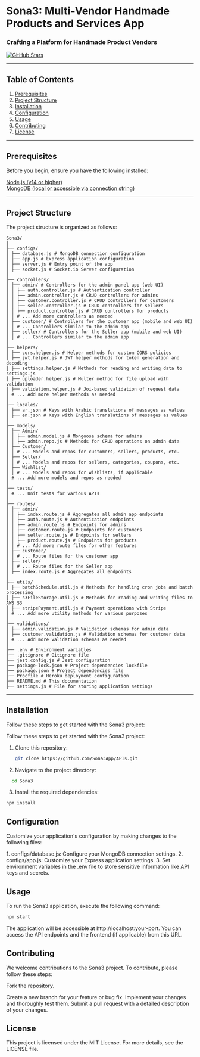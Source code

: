 <h1  >Sona3: Multi-Vendor Handmade Products and Services App</h1>
<h3  >Crafting a Platform for Handmade Product Vendors</h3>

<p  >
  <a href="https://github.com/yourusername/Sona3">
    <img src="https://img.shields.io/github/stars/yourusername/Sona3?style=social" alt="GitHub Stars">
  </a>
</p>

---

## Table of Contents

1. [Prerequisites](#prerequisites)
2. [Project Structure](#project-structure)
3. [Installation](#installation)
4. [Configuration](#configuration)
5. [Usage](#usage)
6. [Contributing](#contributing)
7. [License](#license)

---

<h2  >Prerequisites</h2>

<p  >Before you begin, ensure you have the following installed:</p>

<p  >
  <a href="https://nodejs.org/">Node.js (v14 or higher)</a><br>
  <a href="https://www.mongodb.com/">MongoDB (local or accessible via connection string)</a>
</p>

---

<h2  >Project Structure</h2>

<p  >The project structure is organized as follows:</p>


```
Sona3/
│
├── configs/
│ ├── database.js # MongoDB connection configuration
│ ├── app.js # Express application configuration
│ ├── server.js # Entry point of the app
│ ├── socket.js # Socket.io Server configuration
│
├── controllers/
│ ├── admin/ # Controllers for the admin panel app (web UI)
│ │ ├── auth.controller.js # Authentication controller
│ │ ├── admin.controller.js # CRUD controllers for admins
│ │ ├── customer.controller.js # CRUD controllers for customers
│ │ ├── seller.controller.js # CRUD controllers for sellers
│ │ ├── product.controller.js # CRUD controllers for products
│ │ # ... Add more controllers as needed
│ ├── customer/ # Controllers for the customer app (mobile and web UI)
│ │ # ... Controllers similar to the admin app
│ ├── seller/ # Controllers for the Seller app (mobile and web UI)
│ │ # ... Controllers similar to the admin app
│
├── helpers/
│ ├── cors.helper.js # Helper methods for custom CORS policies
│ ├── jwt.helper.js # JWT helper methods for token generation and decoding
│ ├── settings.helper.js # Methods for reading and writing data to settings.js
│ ├── uploader.helper.js # Multer method for file upload with validation
│ ├── validation.helper.js # Joi-based validation of request data
│ # ... Add more helper methods as needed
│
├── locales/
│ ├── ar.json # Keys with Arabic translations of messages as values
│ ├── en.json # Keys with English translations of messages as values
│
├── models/
│ ├── Admin/
│ │ ├── admin.model.js # Mongoose schema for admins
│ │ ├── admin.repo.js # Methods for CRUD operations on admin data
│ ├── Customer/
│ │ # ... Models and repos for customers, sellers, products, etc.
│ ├── Seller/
│ │ # ... Models and repos for sellers, categories, coupons, etc.
│ ├── Wishlist/
│ │ # ... Models and repos for wishlists, if applicable
│ # ... Add more models and repos as needed
│
├── tests/
│ # ... Unit tests for various APIs
│
├── routes/
│ ├── admin/
│ │ ├── index.route.js # Aggregates all admin app endpoints
│ │ ├── auth.route.js # Authentication endpoints
│ │ ├── admin.route.js # Endpoints for admins
│ │ ├── customer.route.js # Endpoints for customers
│ │ ├── seller.route.js # Endpoints for sellers
│ │ ├── product.route.js # Endpoints for products
│ │ # ... Add more route files for other features
│ ├── customer/
│ │ # ... Route files for the customer app
│ ├── seller/
│ │ # ... Route files for the Seller app
│ ├── index.route.js # Aggregates all endpoints
│
├── utils/
│ ├── batchSchedule.util.js # Methods for handling cron jobs and batch processing
│ ├── s3FileStorage.util.js # Methods for reading and writing files to AWS S3
│ ├── stripePayment.util.js # Payment operations with Stripe
│ # ... Add more utility methods for various purposes
│
├── validations/
│ ├── admin.validation.js # Validation schemas for admin data
│ ├── customer.validation.js # Validation schemas for customer data
│ # ... Add more validation schemas as needed
│
├── .env # Environment variables
├── .gitignore # Gitignore file
├── jest.config.js # Jest configuration
├── package-lock.json # Project dependencies lockfile
├── package.json # Project dependencies file
├── Procfile # Heroku deployment configuration
├── README.md # This documentation
├── settings.js # File for storing application settings
```
---

<h2>Installation</h2>

<p>Follow these steps to get started with the Sona3 project:</p>

Follow these steps to get started with the Sona3 project:

1. Clone this repository:

   ```bash
   git clone https://github.com/Sona3App/APIs.git

2. Navigate to the project directory:
  ```bash
    cd Sona3
  ```

3. Install the required dependencies:
  ```bash
  npm install
  ```


<h2>Configuration</h2>

<p>Customize your application's configuration by making changes to the following files:</p>
1. configs/database.js: Configure your MongoDB connection settings.
2. configs/app.js: Customize your Express application settings.
3. Set environment variables in the .env file to store sensitive information like API keys and secrets.

<h2>Usage</h2>
<p>To run the Sona3 application, execute the following command:</p>

```bash
npm start
```

<p>The application will be accessible at http://localhost:your-port. You can access the API endpoints and the frontend (if applicable) from this URL.</p>

<h2>Contributing</h2>
We welcome contributions to the Sona3 project. To contribute, please follow these steps:

<p>Fork the repository.</p>
Create a new branch for your feature or bug fix.
Implement your changes and thoroughly test them.
Submit a pull request with a detailed description of your changes.

<h2>License</h2>
<p>This project is licensed under the MIT License. For more details, see the LICENSE file.</p>
